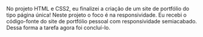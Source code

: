 No projeto HTML e CSS2, eu finalizei a criação de um site de portfólio do tipo página única! Neste projeto o foco é na responsividade. Eu recebi o código-fonte do site de portfólio pessoal com responsividade semiacabado. 
Dessa forma a tarefa agora foi concluí-lo.
